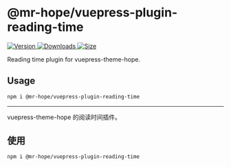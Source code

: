 # @mr-hope/vuepress-plugin-reading-time

[![Version](https://img.shields.io/npm/v/@mr-hope/vuepress-plugin-reading-time.svg?style=flat-square&logo=npm) ![Downloads](https://img.shields.io/npm/dm/@mr-hope/vuepress-plugin-reading-time.svg?style=flat-square&logo=npm) ![Size](https://img.shields.io/bundlephobia/min/@mr-hope/vuepress-plugin-reading-time?style=flat-square&logo=npm)](https://www.npmjs.com/package/@mr-hope/vuepress-plugin-reading-time)

Reading time plugin for vuepress-theme-hope.

## Usage

```bash
npm i @mr-hope/vuepress-plugin-reading-time
```

---

vuepress-theme-hope 的阅读时间插件。

## 使用

```bash
npm i @mr-hope/vuepress-plugin-reading-time
```
